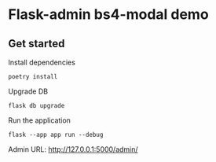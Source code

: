 # Flask-admin bs4-modal demo

## Get started

Install dependencies

```shell
poetry install
```

Upgrade DB

```shell
flask db upgrade
```

Run the application

```shell
flask --app app run --debug
```

Admin URL: http://127.0.0.1:5000/admin/
